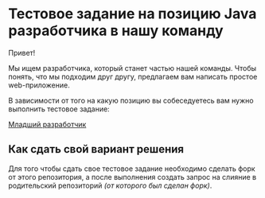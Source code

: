 # Тестовое задание на позицию Java разработчика в нашу команду

Привет!

Мы ищем разработчика, который станет частью нашей команды.
Чтобы понять, что мы подходим друг другу, предлагаем вам написать простое web-приложение.

В зависимости от того на какую позицию вы собеседуетесь вам нужно выполнить тестовое задание:

[Младший разработчик](https://gitflic.ru/project/gitflic/developer-test-task/file?file=junior-developer)

## Как cдать свой вариант решения 
Для того чтобы сдать свое тестовое задание необходимо сделать форк от этого репозитория, 
а после выполнения создать запрос на слияние в родительский репозиторий _(от которого был сделан форк)_.